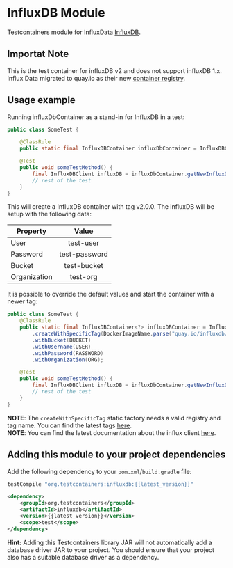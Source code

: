 # InfluxDB Module

Testcontainers module for InfluxData [InfluxDB](https://github.com/influxdata/influxdb).

## Importat Note
This is the test container for influxDB v2 and does not support influxDB 1.x. Influx Data migrated to quay.io as their new [container registry](https://quay.io/repository/influxdb/influxdb).

## Usage example
Running influxDbContainer as a stand-in for InfluxDB in a test:

```java
public class SomeTest {

    @ClassRule
    public static final InfluxDBContainer influxDbContainer = InfluxDBContainer.createWithDefaultTag();

    @Test
    public void someTestMethod() {
        final InfluxDBClient influxDB = influxDbContainer.getNewInfluxDB();
        // rest of the test
    }
}
```
This will create a InfluxDB container with tag v2.0.0. The influxDB will be setup with the following data:<br/>

| Property      | Value         | 
| ------------- |:-------------:|
| User          | test-user     | 
| Password      | test-password | 
| Bucket        | test-bucket   |  
| Organization  | test-org      |

It is possible to override the default values and start the container with a newer tag:
```java
public class SomeTest {
    @ClassRule
    public static final InfluxDBContainer<?> influxDBContainer = InfluxDBContainer
        .createWithSpecificTag(DockerImageName.parse("quay.io/influxdb/influxdb:v2.0.3"))
        .withBucket(BUCKET)
        .withUsername(USER)
        .withPassword(PASSWORD)
        .withOrganization(ORG);

    @Test
    public void someTestMethod() {
        final InfluxDBClient influxDB = influxDbContainer.getNewInfluxDB();
        // rest of the test
    }
}
```
**NOTE**: The `createWithSpecificTag` static factory needs a valid registry and tag name. You can find the latest tags [here](https://quay.io/repository/influxdb/influxdb?tab=tags). <br/>
**NOTE**: You can find the latest documentation about the influx client [here](https://github.com/influxdata/influxdb-client-java).

## Adding this module to your project dependencies

Add the following dependency to your `pom.xml`/`build.gradle` file:

```groovy tab='Gradle'
testCompile "org.testcontainers:influxdb:{{latest_version}}"
```

```xml tab='Maven'
<dependency>
    <groupId>org.testcontainers</groupId>
    <artifactId>influxdb</artifactId>
    <version>{{latest_version}}</version>
    <scope>test</scope>
</dependency>
```

**Hint:**
    Adding this Testcontainers library JAR will not automatically add a database driver JAR to your project. You should ensure that your project also has a suitable database driver as a dependency.
